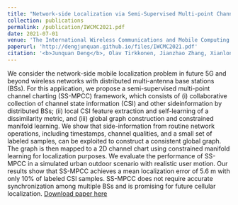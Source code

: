 ```yaml
---
title: "Network-side Localization via Semi-Supervised Multi-point Channel Charting"
collection: publications
permalink: /publication/IWCMC2021.pdf
date: 2021-07-01
venue: 'The International Wireless Communications and Mobile Computing Conference (IWCMC 2021)'
paperurl: 'http://dengjunquan.github.io/files/IWCMC2021.pdf'
citation: '<b>Junquan Deng</b>, Olav Tirkkonen, Jianzhao Zhang, Xianlong Jiao and Christoph Studer <i>The 17th International Wireless Communications and Mobile Computing Conference (IWCMC 2021) .</i> <b>IWCMC 2021</b>.'
---
```

We consider the network-side mobile localization problem in future 5G and beyond wireless networks with distributed multi-antenna base stations (BSs). For this application, we propose a semi-supervised multi-point channel charting (SS-MPCC) framework, which consists of (i) collaborative collection of channel state information (CSI) and other sideinformation by distributed BSs; (ii) local CSI feature extraction and self-learning of a dissimilarity metric, and (iii) global graph construction and constrained manifold learning. We show that side-information from routine network operations, including timestamps, channel qualities, and a small set of labeled samples, can be exploited to construct a consistent global graph. The graph is then mapped to a 2D channel chart using constrained manifold learning for localization purposes. We evaluate the performance of SS-MPCC in a simulated urban outdoor scenario with realistic user motion. Our results show that SS-MPCC achieves a mean localization error of 5.6 m with only 10% of labeled CSI samples. SS-MPCC does not require accurate synchronization among multiple BSs and is promising for future cellular localization.
[Download paper here](http://dengjunquan.github.io/files/IWCMC2021.pdf)
